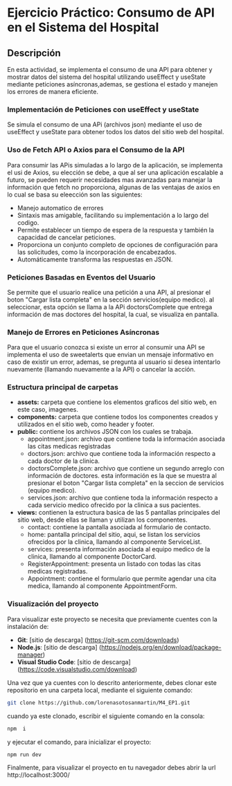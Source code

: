 # Ejercicio Práctico: Consumo de API en el Sistema del Hospital
## Descripción 
En esta actividad, se implementa el consumo de una API para obtener y mostrar datos del sistema del hospital utilizando useEffect y useState mediante peticiones asíncronas,ademas, se gestiona el estado y manejen los errores de manera eficiente.

### Implementación de Peticiones con useEffect y useState
Se simula el consumo de una APi (archivos json) mediante el uso de useEffect y useState para obtener todos los datos del sitio web del hospital.
### Uso de Fetch API o Axios para el Consumo de la API
Para consumir las APis simuladas a lo largo de la aplicación, se implementa el usi de Axios, su elección se debe, a que al ser una aplicación escalable a futuro, se pueden requerir necesidades mas avanzadas para manejar la información que fetch no proporciona, algunas de las ventajas de axios en lo cual se basa su eleección son las siguientes:
 - Manejo automatico de errores
 - Sintaxis mas amigable, facilitando su implementación a lo largo del codigo.
 - Permite establecer un tiempo de espera de la respuesta y también la capacidad de cancelar peticiones.
 - Proporciona un conjunto completo de opciones de configuración para las solicitudes, como la incorporación de encabezados.
 - Automáticamente transforma las respuestas en JSON.
### Peticiones Basadas en Eventos del Usuario
Se permite que el usuario realice una petición a una API, al presionar el boton "Cargar lista completa" en la sección servicios(equipo medico). al seleccionar, esta opción se llama a la APi doctorsComplete que entrega información de mas doctores del hospital, la cual, se visualiza en pantalla.
### Manejo de Errores en Peticiones Asíncronas
Para que el usuario conozca si existe un error al consumir una API se implementa el uso de sweetalerts que envian un mensaje informativo en caso de existir un error, ademas, se pregunta al usuario si desea intentarlo nuevamente (llamando nuevamente a la API) o cancelar la acción.

### Estructura principal de carpetas
- **assets:** carpeta que contiene los elementos graficos del sitio web, en este caso, imagenes.
- **components:** carpeta que contiene todos los componentes creados y utilizados en el sitio web, como header y footer.
- **public:** contiene los archivos JSON con los cuales se trabaja.
  - appointment.json: archivo que contiene toda la información asociada las citas medicas registradas
  - doctors.json: archivo que contiene toda la información respecto a cada doctor de la clinica.
  - doctorsComplete.json: archivo que contiene un segundo arreglo con información de doctores. esta información es la que se muestra al presionar el boton "Cargar lista completa" en la seccion de servicios (equipo medico).
  - services.json: archivo que contiene toda la información respecto a cada servicio medico ofrecido por la clinica a sus pacientes.
- **views:** contienen la estructura basica de las 5 pantallas principales del sitio web, desde ellas se llaman y utilizan los componentes.
  - contact: contiene la pantalla asociada al formulario de contacto.
  - home: pantalla principal del sitio, aqui, se listan los servicios ofrecidos por la clinica, llamando al componente ServiceList.
  - services: presenta información asociada al equipo medico de la clinica, llamando al componente DoctorCard.
  - RegisterAppointment: presenta un listado con todas las citas medicas registradas.
  - Appointment: contiene el formulario que permite agendar una cita medica, llamando al componente AppointmentForm.
 
 ### Visualización del proyecto
Para visualizar este proyecto se necesita que previamente cuentes con la instalación de:
- **Git**: [sitio de descarga] (https://git-scm.com/downloads)
- **Node.js**: [sitio de descarga] (https://nodejs.org/en/download/package-manager)
- **Visual Studio Code**: [sitio de descarga] (https://code.visualstudio.com/download)
  
Una vez que ya cuentes con lo descrito anteriormente, debes clonar este repositorio en una carpeta local, mediante el siguiente comando:
```bash
git clone https://github.com/lorenasotosanmartin/M4_EP1.git
```
cuando ya este clonado, escribir el siguiente comando en la consola: 
```bash
npm  i
```
y ejecutar el comando, para inicializar el proyecto: 
```bash
npm run dev
```
Finalmente, para visualizar el proyecto en tu navegador debes abrir la url http://localhost:3000/ 
